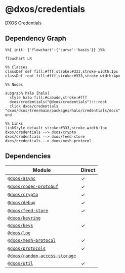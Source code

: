 # @dxos/credentials

DXOS Credentials

## Dependency Graph

```mermaid
%%{ init: {'flowchart':{'curve':'basis'}} }%%

flowchart LR

%% Classes
classDef def fill:#fff,stroke:#333,stroke-width:1px
classDef root fill:#fff,stroke:#333,stroke-width:4px

%% Nodes

subgraph halo [halo]
  style halo fill:#cabade,stroke:#fff
  dxos/credentials("@dxos/credentials"):::root
  click dxos/credentials "dxos/dxos/tree/main/packages/halo/credentials/docs"
end

%% Links
linkStyle default stroke:#333,stroke-width:1px
dxos/credentials --> dxos/crypto
dxos/credentials --> dxos/feed-store
dxos/credentials --> dxos/mesh-protocol
```

## Dependencies

| Module | Direct |
|---|---|
| [`@dxos/async`](../../../common/async/docs/README.md) | &check; |
| [`@dxos/codec-protobuf`](../../../common/codec-protobuf/docs/README.md) | &check; |
| [`@dxos/crypto`](../../../common/crypto/docs/README.md) | &check; |
| [`@dxos/debug`](../../../common/debug/docs/README.md) | &check; |
| [`@dxos/feed-store`](../../../common/feed-store/docs/README.md) | &check; |
| [`@dxos/keyring`](../../keyring/docs/README.md) |  |
| [`@dxos/keys`](../../../common/keys/docs/README.md) | &check; |
| [`@dxos/log`](../../../common/log/docs/README.md) |  |
| [`@dxos/mesh-protocol`](../../../mesh/mesh-protocol/docs/README.md) | &check; |
| [`@dxos/protocols`](../../../common/protocols/docs/README.md) | &check; |
| [`@dxos/random-access-storage`](../../../common/random-access-storage/docs/README.md) |  |
| [`@dxos/util`](../../../common/util/docs/README.md) | &check; |
